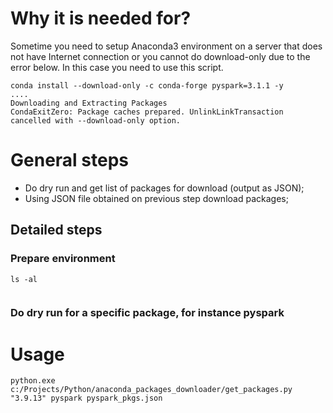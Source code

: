# Why it is needed for?
Sometime you need to setup Anaconda3 environment on a server that does not have Internet connection or you cannot do download-only due to the error below. In this case you need to use this script.

```
conda install --download-only -c conda-forge pyspark=3.1.1 -y
....
Downloading and Extracting Packages
CondaExitZero: Package caches prepared. UnlinkLinkTransaction cancelled with --download-only option.
```

# General steps
- Do dry run and get list of packages for download (output as JSON);
- Using JSON file obtained on previous step download packages;

## Detailed steps

### Prepare environment
```
ls -al 


```

### Do dry run for a specific package, for instance pyspark
# Usage

```
python.exe c:/Projects/Python/anaconda_packages_downloader/get_packages.py "3.9.13" pyspark pyspark_pkgs.json
```

